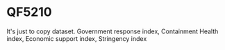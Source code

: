 # QF5210
It's just to copy dataset.
Government response index, Containment Health index, Economic support index, Stringency index

